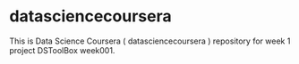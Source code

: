 # datasciencecoursera
This is Data Science Coursera ( datasciencecoursera ) repository for week 1 project DSToolBox week001.
